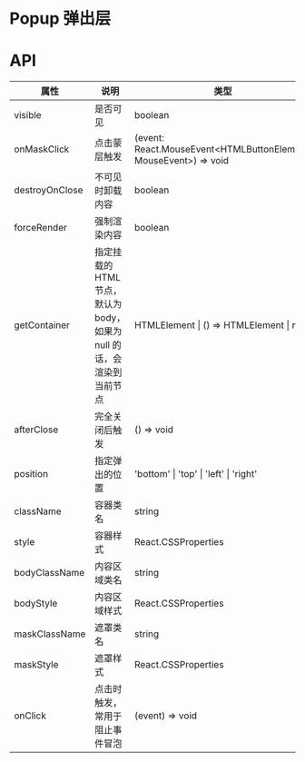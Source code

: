 # Popup 弹出层

<code src="./demos/index.tsx"></code>

# API

| 属性           | 说明                                                                  | 类型                                                             | 默认值        |
| -------------- | --------------------------------------------------------------------- | ---------------------------------------------------------------- | ------------- |
| visible        | 是否可见                                                              | boolean                                                          | false         |
| onMaskClick    | 点击蒙层触发                                                          | (event: React.MouseEvent<HTMLButtonElement, MouseEvent>) => void | -             |
| destroyOnClose | 不可见时卸载内容                                                      | boolean                                                          | false         |
| forceRender    | 强制渲染内容                                                          | boolean                                                          | false         |
| getContainer   | 指定挂载的 HTML 节点，默认为 body，如果为 null 的话，会渲染到当前节点 | HTMLElement \| () => HTMLElement \| null                         | document.body |
| afterClose     | 完全关闭后触发                                                        | () => void                                                       | -             |
| position       | 指定弹出的位置                                                        | 'bottom' \| 'top' \| 'left' \| 'right'                           | 'bottom'      |
| className      | 容器类名                                                              | string                                                           | -             |
| style          | 容器样式                                                              | React.CSSProperties                                              | -             |
| bodyClassName  | 内容区域类名                                                          | string                                                           | -             |
| bodyStyle      | 内容区域样式                                                          | React.CSSProperties                                              | -             |
| maskClassName  | 遮罩类名                                                              | string                                                           | -             |
| maskStyle      | 遮罩样式                                                              | React.CSSProperties                                              | -             |
| onClick        | 点击时触发，常用于阻止事件冒泡                                        | (event) => void                                                  | -             |
